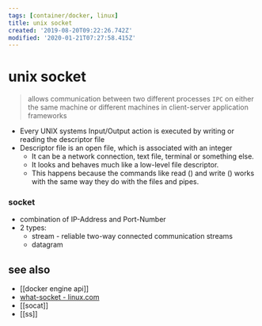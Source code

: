 ```yaml
---
tags: [container/docker, linux]
title: unix socket
created: '2019-08-20T09:22:26.742Z'
modified: '2020-01-21T07:27:58.415Z'
---
```


# unix socket

> allows communication between two different processes `IPC`
> on either the same machine or different machines in client-server application frameworks

- Every UNIX systems Input/Output action is executed by writing or reading the descriptor file
- Descriptor file is an open file, which is associated with an integer
  - It can be a network connection, text file, terminal or something else. 
  - It looks and behaves much like a low-level file descriptor. 
  - This happens because the commands like read () and write () works with the same way they do with the files and pipes.


### socket
- combination of IP-Address and Port-Number
- 2 types:
  - stream - reliable two-way connected communication streams
  - datagram

## see also
- [[docker engine api]]
- [what-socket - linux.com](https://www.linux.com/news/what-socket)
- [[socat]]
- [[ss]]
